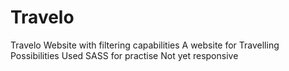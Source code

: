 # Travelo
Travelo Website with filtering capabilities
A website for Travelling Possibilities
Used SASS for practise
Not yet responsive
